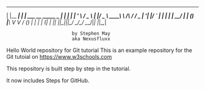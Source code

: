  _          _ _                               _     _
| |__   ___| | | ___      __      _____  _ __| | __| |
| '_ \ / _ \ | |/ _ \ ____\ \ /\ / / _ \| '__| |/ _` |
| | | |  __/ | | (_) |_____\ V  V / (_) | |  | | (_| |
|_| |_|\___|_|_|\___/       \_/\_/ \___/|_|  |_|\__,_|

                            by Stephen May
                            aka Nexusfluxx

Hello World repository for Git tutorial
This is an example repository for the Git tutoial on https://www.w3schools.com

This repository is built step by step in the tutorial.

It now includes Steps for GitHub.

